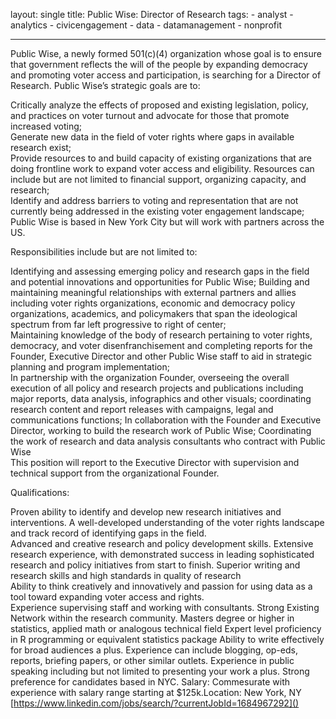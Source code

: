 layout: single
title:  Public Wise: Director of Research
tags: 
    - analyst
    - analytics
    - civicengagement
    - data
    - datamanagement
    - nonprofit
  
---
​Public Wise, a newly formed 501(c)(4) organization whose goal is to ensure that government reflects the will of the people by expanding democracy and promoting voter access and participation, is searching for a Director of Research. Public Wise’s strategic goals are to:  

Critically analyze the effects of proposed and existing legislation, policy, and practices on voter turnout and advocate for those that promote increased voting;  
Generate new data in the field of voter rights where gaps in available research exist;  
Provide resources to and build capacity of existing organizations that are doing frontline work to expand voter access and eligibility. Resources can include but are not limited to financial support, organizing capacity, and research;  
Identify and address barriers to voting and representation that are not currently being addressed in the existing voter engagement landscape;  
 Public Wise is based in New York City but will work with partners across the US.  


Responsibilities include but are not limited to:  

Identifying and assessing emerging policy and research gaps in the field and potential innovations and opportunities for Public Wise; 
Building and maintaining meaningful relationships with external partners and allies including voter rights organizations, economic and democracy policy organizations, academics, and policymakers that span the ideological spectrum from far left progressive to right of center;  
Maintaining knowledge of the body of research pertaining to voter rights, democracy, and voter disenfranchisement and completing reports for the Founder, Executive Director and other Public Wise staff to aid in strategic planning and program implementation;  
In partnership with the organization Founder, overseeing the overall execution of all policy and research projects and publications including major reports, data analysis, infographics and other visuals; coordinating research content and report releases with campaigns, legal and communications functions; 
In collaboration with the Founder and Executive Director, working to build the research work of Public Wise; 
Coordinating the work of research and data analysis consultants who contract with Public Wise  
This position will report to the Executive Director with supervision and technical support from the organizational Founder.  


﻿Qualifications: 

Proven ability to identify and develop new research initiatives and interventions. A well-developed understanding of the voter rights landscape and track record of identifying gaps in the field.   
Advanced and creative research and policy development skills. Extensive research experience, with demonstrated success in leading sophisticated research and policy initiatives from start to finish. Superior writing and research skills and high standards in quality of research  
Ability to think creatively and innovatively and passion for using data as a tool toward expanding voter access and rights.  
Experience supervising staff and working with consultants. 
Strong Existing Network within the research community. 
Masters degree or higher in statistics, applied math or analogous technical field 
Expert level proficiency in R programming or equivalent statistics package 
Ability to write effectively for broad audiences a plus. Experience can include blogging, op-eds, reports, briefing papers, or other similar outlets. 
Experience in public speaking including but not limited to presenting your work a plus. 
Strong preference for candidates based in NYC. 
​
Salary: Commesurate with experience with salary range starting at $125k. 
​
Location: New York, NY
​
​
[https://www.linkedin.com/jobs/search/?currentJobId=1684967292]()
